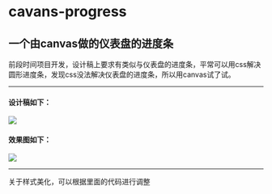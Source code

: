 # cavans-progress
## 一个由canvas做的仪表盘的进度条
前段时间项目开发，设计稿上要求有类似与仪表盘的进度条，平常可以用css解决圆形进度条，发现css没法解决仪表盘的进度条，所以用canvas试了试。

---
#### 设计稿如下：
![](https://github.com/sqh17/cavans-progrss/raw/master/images/设计稿.png)
#### 效果图如下：
![](https://github.com/sqh17/cavans-progrss/raw/master/images/效果图.png)

---
关于样式美化，可以根据里面的代码进行调整
